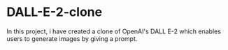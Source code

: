 # DALL-E-2-clone
In this project, i have created a clone of OpenAI's DALL E-2 which enables users to generate images by giving a prompt.
